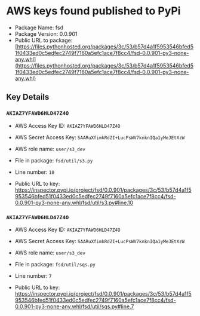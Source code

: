 # AWS keys found published to PyPi

* Package Name: fsd
* Package Version: 0.0.901
* Public URL to package: [https://files.pythonhosted.org/packages/3c/53/b57d4a1f5953546bfed51f0433ed0c5edfec2749f7160a5efc1ace7f8cc4/fsd-0.0.901-py3-none-any.whl](https://files.pythonhosted.org/packages/3c/53/b57d4a1f5953546bfed51f0433ed0c5edfec2749f7160a5efc1ace7f8cc4/fsd-0.0.901-py3-none-any.whl)

## Key Details

### `AKIAZ7YFAWD6HLD47Z4O`

* AWS Access Key ID: `AKIAZ7YFAWD6HLD47Z4O`
* AWS Secret Access Key: `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` 
* AWS role name: `user/s3_dev`
* File in package: `fsd/util/s3.py`
* Line number: `10`

* Public URL to key: https://inspector.pypi.io/project/fsd/0.0.901/packages/3c/53/b57d4a1f5953546bfed51f0433ed0c5edfec2749f7160a5efc1ace7f8cc4/fsd-0.0.901-py3-none-any.whl/fsd/util/s3.py#line.10



### `AKIAZ7YFAWD6HLD47Z4O`

* AWS Access Key ID: `AKIAZ7YFAWD6HLD47Z4O`
* AWS Secret Access Key: `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` 
* AWS role name: `user/s3_dev`
* File in package: `fsd/util/sqs.py`
* Line number: `7`

* Public URL to key: https://inspector.pypi.io/project/fsd/0.0.901/packages/3c/53/b57d4a1f5953546bfed51f0433ed0c5edfec2749f7160a5efc1ace7f8cc4/fsd-0.0.901-py3-none-any.whl/fsd/util/sqs.py#line.7


